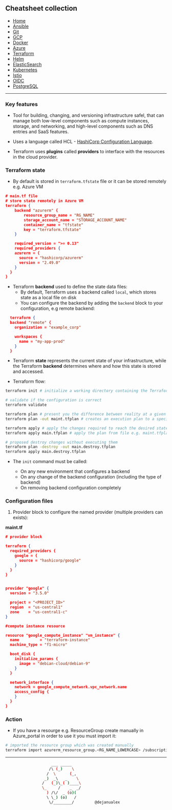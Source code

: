 ## Cheatsheet collection

* [Home](index.md)
* [Ansible](ansible.md)
* [Git](git.md)
* [GCP](index.md)
* [Docker](docker.md)
* [Azure](azure.md)
* <ins>[Terraform](terraform.md)</ins>
* [Helm](helm.md)
* [ElasticSearch](elastic.md)
* [Kubernetes](k8s.md)
* [Istio](istio.md)
* [OIDC](openID.md)
* [PostgreSQL](postgres.md)

---

### Key features

*  Tool for building, changing, and versioning infrastructure safel, that can manage both low-level components such as compute instances, storage, and networking, and high-level components such as DNS entries and SaaS features.

* Uses a language called HCL - [HashiCorp Configuration Language](https://github.com/hashicorp/hcl).

* Terraform uses **plugins** called **providers** to interface with the resources in the cloud provider.


### Terraform state

* By default is stored in `terraform.tfstate` file or it can be stored remotely e.g. Azure VM


```json
# main.tf file
# store state remotely in Azure VM
terraform {
    backend "azurerm" {
        resource_group_name = "RG_NAME"
        storage_account_name = "STORAGE_ACCOUNT_NAME"
        container_name = "tfstate"
        key = "terraform.tfstate"
    }

    required_version = ">= 0.13"
    required_providers {
    azurerm = {
      source = "hashicorp/azurerm"
      version = "2.49.0"
    }
  }
}
```

* Terraform **backend** used to define the state data files: 
  * By default, Terraform uses a backend called `local`, which stores state as a local file on disk
  * You can configure the backend by adding the `backend` block to your configuration, e.g remote backend:
  
```json
  terraform {
  backend "remote" {
    organization = "example_corp"

    workspaces {
      name = "my-app-prod"
    }
  }
```

* Terraform **state** represents the current state of your infrastructure, while the Terraform **backend** determines where and how this state is stored and accessed.

* Terraform flow:

```bash
terraform init # initialize a working directory containing the Terraform configuration files, it  will create .terraform.lock.hcl to record the provider selections it made above

# validate if the configuration is correct
terraform validate

terraform plan # present you the difference between reality at a given time and config you intend to apply
terraform plan -out maint.tfplan # creates an execution plan to a specified output file

terraform apply # apply the changes required to reach the desired state of the configuration.
terraform apply main.tfplan # apply the plan from file e.g. maint.tfplan

# proposed destroy changes without executing them
terraform plan -destroy -out main.destroy.tfplan
terraform apply main.destroy.tfplan
```

* The `init` command must be called:

  * On any new environment that configures a backend
  * On any change of the backend configuration (including the type of backend)
  * On removing backend configuration completely

### Configuration files

1) Provider block to configure the named provider (multiple providers can exists):

**maint.tf**
```json
# provider block

terraform {
  required_providers {
    google = {
      source = "hashicorp/google"
    }
  }
}


provider "google" {
  version = "3.5.0"

  project = "<PROJECT_ID>"
  region  = "us-central1"
  zone    = "us-central1-c"
}

#compute instance resource

resource "google_compute_instance" "vm_instance" {
  name         = "terraform-instance"
  machine_type = "f1-micro"

  boot_disk {
    initialize_params {
      image = "debian-cloud/debian-9"
    }
  }

  network_interface {
    network = google_compute_network.vpc_network.name
    access_config {
    }
  }
}
```


### Action

- If you have a resourge e.g. ResourceGroup create manually in Azure_portal in order to use it you must import it:

```bash
# imported the resource group which was created manually
terraform import azurerm_resource_group.<RG_NAME_LOWERCASE> /subscriptions/<SUBS_ID>/resourceGroups/<RG_NAME>
```
---

```bash
                    ___ _____
                   /\ (_)    \
                  /  \      (_,
                 _)  _\   _    \
                /   (_)\_( )____\
                \_     /    _  _/
                  ) /\/  _ (o)(
                  \ \_) (o)   /
                   \/________/         @dejanualex
```